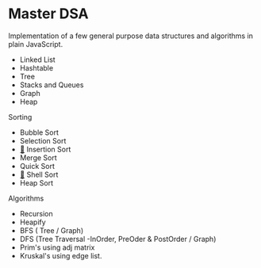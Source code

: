 # Master DSA
Implementation of a few general purpose data structures and algorithms in plain JavaScript.

- Linked List
- Hashtable
- Tree
- Stacks and Queues
- Graph
- Heap

Sorting
 - Bubble Sort
 - Selection Sort
 - [:movie_camera:](https://youtu.be/m-vKHquzHiM) Insertion Sort
 - Merge Sort
 - Quick Sort
 - [:movie_camera:](https://youtu.be/m-vKHquzHiM) Shell Sort
 - Heap Sort


Algorithms
- Recursion
- Heapify
- BFS ( Tree / Graph) 
- DFS (Tree Traversal -InOrder, PreOder & PostOrder / Graph)
- Prim's using adj matrix
- Kruskal's using edge list.
